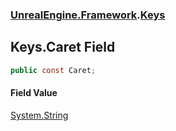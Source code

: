 ### [UnrealEngine.Framework](./UnrealEngine-Framework.md 'UnrealEngine.Framework').[Keys](./UnrealEngine-Framework-Keys.md 'UnrealEngine.Framework.Keys')
## Keys.Caret Field
  
```csharp
public const Caret;
```
#### Field Value
[System.String](https://docs.microsoft.com/en-us/dotnet/api/System.String 'System.String')  
